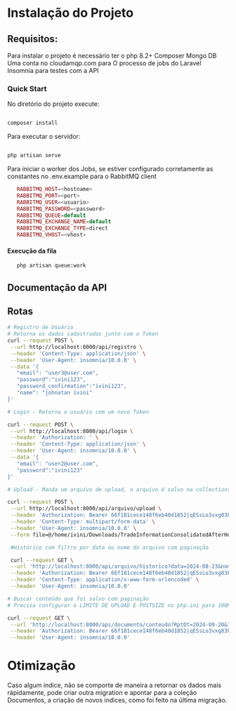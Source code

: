 # Instalação do Projeto #

## Requisitos: ##
Para instalar o projeto é necessário ter o php 8.2+
Composer 
Mongo DB
Uma conta no cloudamqp.com para O processo de jobs do Laravel 
Insomnia para testes com a API

### Quick Start ###

No diretório do projeto execute:
```bash

composer install 

```
Para executar o servidor:
 ```bash

 php artisan serve

 ```

 Para iniciar o worker dos Jobs, se estiver configurado corretamente as constantes no .env.example para o RabbitMQ client

 ```php
    RABBITMQ_HOST=<hostname>
    RABBITMQ_PORT=<port>
    RABBITMQ_USER=<usuario>
    RABBITMQ_PASSWORD=<password>
    RABBITMQ_QUEUE=default
    RABBITMQ_EXCHANGE_NAME=default
    RABBITMQ_EXCHANGE_TYPE=direct
    RABBITMQ_VHOST=<vhost>
 ```
#### Execução da fila #####
 ```bash
    php artisan queue:work 
 ```

 ## Documentação da API ##
 ## Rotas ##

 ```bash
 # Registro de Usuário 
 # Retorna os dados cadastrados junto com o Token
curl --request POST \
  --url http://localhost:8000/api/registro \
  --header 'Content-Type: application/json' \
  --header 'User-Agent: insomnia/10.0.0' \
  --data '{
    "email": "user3@user.com",
    "password":"ivini123",
    "password_confirmation":"ivini123",
    "name": "johnatan ívini"
}'

# Login - Retorna o usuário com um novo Token

curl --request POST \
  --url http://localhost:8000/api/login \
  --header 'Authorization: ' \
  --header 'Content-Type: application/json' \
  --header 'User-Agent: insomnia/10.0.0' \
  --data '{
    "email": "user2@user.com",
    "password":"ivini123"
}'

# Upload - Manda um arquivo de upload, o arquivo é salvo na collections Arquivo, e seu caminho salvo em banco de dados e seu conteudo salvo na collections Documentos do MongoDb.

curl --request POST \
  --url http://localhost:8000/api/arquivo/upload \
  --header 'Authorization: Bearer 66f181cece148f6eb40d1852|qESsLo3vxg83Pwgg3MD3D4jkYlxksmjBzDLVXj258709778c' \
  --header 'Content-Type: multipart/form-data' \
  --header 'User-Agent: insomnia/10.0.0' \
  --form file=@/home/ivini/Downloads/TradeInformationConsolidatedAfterHoursFile_20240920_1.csv

  #Histórico com filtro por data ou nome do arquivo com paginação

  curl --request GET \
  --url 'http://localhost:8000/api/arquivo/historico?data=2024-08-23&nome=Consolidate' \
  --header 'Authorization: Bearer 66f181cece148f6eb40d1852|qESsLo3vxg83Pwgg3MD3D4jkYlxksmjBzDLVXj258709778c' \
  --header 'Content-Type: application/x-www-form-urlencoded' \
  --header 'User-Agent: insomnia/10.0.0'

# Buscar conteúdo que foi salvo com paginação
# Precisa configurar o LIMITE DE UPLOAD E POSTSIZE no php.ini para 100M

curl --request GET \
  --url 'http://localhost:8000/api/documento/conteudo?RptDt=2024-09-20&ISIN=BRAALRACNOR6' \
  --header 'Authorization: Bearer 66f181cece148f6eb40d1852|qESsLo3vxg83Pwgg3MD3D4jkYlxksmjBzDLVXj258709778c' \
  --header 'User-Agent: insomnia/10.0.0'

  ```

  # Otimização # 

  Caso algum indice, não se comporte de maneira a retornar os dados mais rápidamente, pode criar outra migration e apontar para a coleção Documentos, a criação de novos indices, como foi feito na última migração.



